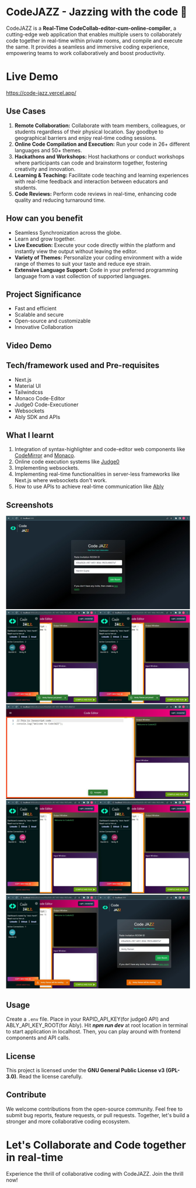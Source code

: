 # CodeJAZZ - Jazzing with the code 🎷
CodeJAZZ is a **Real-Time CodeCollab-editor-cum-online-compiler**, a cutting-edge web application that enables multiple users to collaborately code together in real-time within private rooms, and compile and execute the same. It provides a seamless and immersive coding experience, empowering teams to work collaboratively and boost productivity.

# Live Demo
https://code-jazz.vercel.app/

## Use Cases
1. **Remote Collaboration:** Collaborate with team members, colleagues, or students regardless of their physical location. Say goodbye to geographical barriers and enjoy real-time coding sessions.
2. **Online Code Compilation and Execution:** Run your code in 26+ different languages and 50+ themes. 
3. **Hackathons and Workshops:** Host hackathons or conduct workshops where participants can code and brainstorm together, fostering creativity and innovation.
4. **Learning & Teaching:** Facilitate code teaching and learning experiences with real-time feedback and interaction between educators and students.
5. **Code Reviews:** Perform code reviews in real-time, enhancing code quality and reducing turnaround time.
 
## How can you benefit
* Seamless Synchronization across the globe.
* Learn and grow together.
* **Live Execution:** Execute your code directly within the platform and instantly view the output without leaving the editor.
* **Variety of Themes:** Personalize your coding environment with a wide range of themes to suit your taste and reduce eye strain.
* **Extensive Language Support:** Code in your preferred programming language from a vast collection of supported languages.

## Project Significance
* Fast and efficient
* Scalable and secure
* Open-source and customizable
* Innovative Collaboration

## Video Demo

## Tech/framework used and Pre-requisites
* Next.js
* Material UI
* Tailwindcss
* Monaco Code-Editor
* Judge0 Code-Executioner
* Websockets
* Ably SDK and APIs

## What I learnt
1. Integration of syntax-highlighter and code-editor web components like [CodeMirror](https://codemirror.net/) and [Monaco](https://microsoft.github.io/monaco-editor/).
2. Online code execution systems like [Judge0](https://judge0.com/)
3. Implementing websockets.
4. Implementing real-time functionalities in server-less frameworks like Next.js where websockets don't work.
5. How to use APIs to achieve real-time communication like [Ably](https://ably.com/)

## Screenshots
![](Screenshots/Home-Page.jpeg)
![](Screenshots/User-Joined.jpeg)
![](Screenshots/Run-Code.jpeg)
![](Screenshots/Close-Window.jpeg)
![](Screenshots/User-Left.jpeg)

## Usage
Create a ```.env``` file. Place in your RAPID_API_KEY(for judge0 API) and ABLY_API_KEY_ROOT(for Ably). Hit ***npm run dev*** at root location in terminal to start application in localhost. 
Then, you can play around with frontend components and API calls.

## License
This project is licensed under the **GNU General Public License v3 (GPL-3.0)**.
Read the license carefully.

## Contribute
We welcome contributions from the open-source community. Feel free to submit bug reports, feature requests, or pull requests. Together, let's build a stronger and more collaborative coding ecosystem.

# Let's Collaborate and Code together in real-time
Experience the thrill of collaborative coding with CodeJAZZ.
Join the thrill now!
